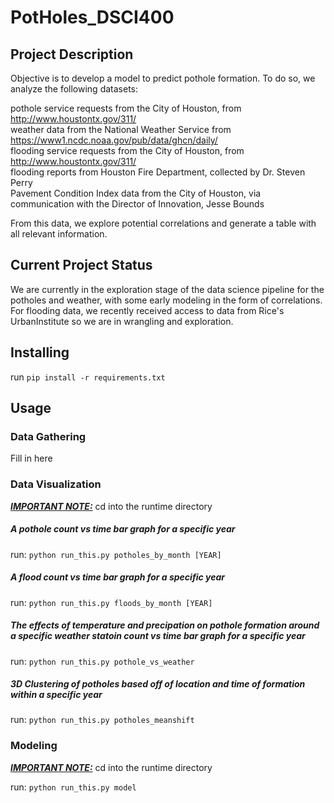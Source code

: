 # PotHoles_DSCI400

## Project Description
Objective is to develop a model to predict pothole formation.
To do so, we analyze the following datasets:

pothole service requests from the City of Houston, from http://www.houstontx.gov/311/  <br />
weather data from the National Weather Service from https://www1.ncdc.noaa.gov/pub/data/ghcn/daily/ <br />
flooding service requests from the City of Houston, from http://www.houstontx.gov/311/<br />
flooding reports from Houston Fire Department, collected by Dr. Steven Perry <br />
Pavement Condition Index data from the City of Houston, via communication with the Director of Innovation, Jesse Bounds <br />


From this data, we explore potential correlations and generate a table with all relevant information.

## Current Project Status

We are currently in the exploration stage of the data science pipeline for the potholes and weather, with some early modeling in the form of correlations.
For flooding data, we recently received access to data from Rice's UrbanInstitute so we are in wrangling and exploration.

## Installing

run `pip install -r requirements.txt`

## Usage
### Data Gathering

Fill in here

### Data Visualization
<i><b><u>IMPORTANT NOTE:</u></b></i> cd into the runtime directory</u></b></i> 

##### A pothole count vs time bar graph for a specific year
run: `python run_this.py potholes_by_month [YEAR]`

##### A flood count vs time bar graph for a specific year
run: `python run_this.py floods_by_month [YEAR]`

##### The effects of temperature and precipation on pothole formation around a specific weather statoin  count vs time bar graph for a specific year
run: `python run_this.py pothole_vs_weather`

##### 3D Clustering of potholes based off of location and time of formation within a specific year
run: `python run_this.py potholes_meanshift`


### Modeling
<i><b><u>IMPORTANT NOTE:</u></b></i> cd into the runtime directory</u></b></i>

run: `python run_this.py model`
